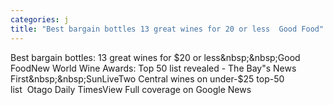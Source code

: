 ```yaml
---
categories: j
title: "Best bargain bottles 13 great wines for 20 or less  Good Food"
---
```

Best bargain bottles: 13 great wines for $20 or less&nbsp;&nbsp;Good FoodNew World Wine Awards: Top 50 list revealed - The Bay"s News First&nbsp;&nbsp;SunLiveTwo Central wines on under-$25 top-50 list&nbsp;&nbsp;Otago Daily TimesView Full coverage on Google News